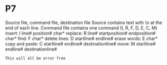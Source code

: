 # P7

Source file, command file, destination file
  Source contains text with \n at the end of each line.
  Command file contains one command (I, R, F, D, E, C, M)
    insert: I line# position# char*
    replace: R line# startposition# endposition# char*
    find: F char*
    delete lines: D startline# endline#
    erase words: E char*
    copy and paste: C startline# endline# destinationline#
    move: M startline# endline# destinationline#
    
    This will all be error free
